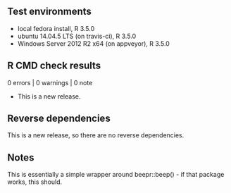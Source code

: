 ## Test environments
* local fedora install, R 3.5.0
* ubuntu 14.04.5 LTS (on travis-ci), R 3.5.0
* Windows Server 2012 R2 x64 (on appveyor), R 3.5.0


## R CMD check results

0 errors | 0 warnings | 0 note

* This is a new release.

## Reverse dependencies

This is a new release, so there are no reverse dependencies.

## Notes

This is essentially a simple wrapper around beepr::beep() - if that package works, this should.
